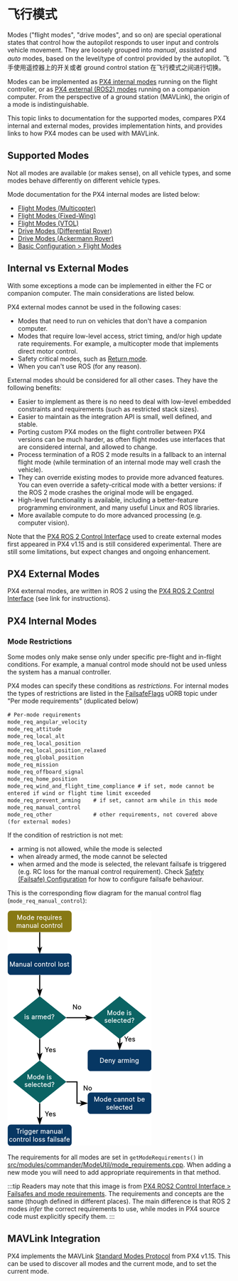 # 飞行模式

Modes ("flight modes", "drive modes", and so on) are special operational states that control how the autopilot responds to user input and controls vehicle movement.
They are loosely grouped into _manual_, _assisted_ and _auto_ modes, based on the level/type of control provided by the autopilot.
飞手使用遥控器上的开关或者 ground control station 在飞行模式之间进行切换。

Modes can be implemented as [PX4 internal modes](#px4-internal-modes) running on the flight controller, or as [PX4 external (ROS2) modes](#px4-external-modes) running on a companion computer.
From the perspective of a ground station (MAVLink), the origin of a mode is indistinguishable.

This topic links to documentation for the supported modes, compares PX4 internal and external modes, provides implementation hints, and provides links to how PX4 modes can be used with MAVLink.

## Supported Modes

Not all modes are available (or makes sense), on all vehicle types, and some modes behave differently on different vehicle types.

Mode documentation for the PX4 internal modes are listed below:

- [Flight Modes (Multicopter)](../flight_modes_mc/index.md)
- [Flight Modes (Fixed-Wing)](../flight_modes_fw/index.md)
- [Flight Modes (VTOL)](../flight_modes_vtol/index.md)
- [Drive Modes (Differential Rover)](../flight_modes_rover/differential.md)
- [Drive Modes (Ackermann Rover)](../flight_modes_rover/ackermann.md)
- [Basic Configuration > Flight Modes](../config/flight_mode.md)

## Internal vs External Modes

With some exceptions a mode can be implemented in either the FC or companion computer.
The main considerations are listed below.

PX4 external modes cannot be used in the following cases:

- Modes that need to run on vehicles that don't have a companion computer.
- Modes that require low-level access, strict timing, and/or high update rate requirements.
  For example, a multicopter mode that implements direct motor control.
- Safety critical modes, such as [Return mode](../flight_modes_mc/return.md).
- When you can't use ROS (for any reason).

External modes should be considered for all other cases.
They have the following benefits:

- Easier to implement as there is no need to deal with low-level embedded constraints and requirements (such as restricted stack sizes).
- Easier to maintain as the integration API is small, well defined, and stable.
- Porting custom PX4 modes on the flight controller between PX4 versions can be much harder, as often flight modes use interfaces that are considered internal, and allowed to change.
- Process termination of a ROS 2 mode results in a fallback to an internal flight mode (while termination of an internal mode may well crash the vehicle).
- They can override existing modes to provide more advanced features.
  You can even override a safety-critical mode with a better versions: if the ROS 2 mode crashes the original mode will be engaged.
- High-level functionality is available, including a better-feature programming environment, and many useful Linux and ROS libraries.
- More available compute to do more advanced processing (e.g. computer vision).

Note that the [PX4 ROS 2 Control Interface](../ros2/px4_ros2_control_interface.md) used to create external modes first appeared in PX4 v1.15 and is still considered experimental.
There are still some limitations, but expect changes and ongoing enhancement.

## PX4 External Modes

PX4 external modes, are written in ROS 2 using the [PX4 ROS 2 Control Interface](../ros2/px4_ros2_control_interface.md) (see link for instructions).

## PX4 Internal Modes

<!--
The specific control behaviour of a mode at any time is determined by a [Flight Task](../concept/flight_tasks.md).
A mode might define one or more tasks that define variations of the mode behavior, for example whether inputs are treated as acceleration or velocity setpoints.

The task that is used is normally defined in a parameter, and selected in [src/modules/flight_mode_manager/FlightModeManager.cpp](https://github.com/PX4/PX4-Autopilot/blob/main/src/modules/flight_mode_manager/FlightModeManager.cpp#L266-L285)


Name the relevant modules in which code directly related to flight modes is defined.
Name any base classes that modes must/should derive from
Explain the core things you need to do to make a mode work
Very high level architecture
-->

### Mode Restrictions

Some modes only make sense only under specific pre-flight and in-flight conditions.
For example, a manual control mode should not be used unless the system has a manual controller.

PX4 modes can specify these conditions as _restrictions_.
For internal modes the types of restrictions are listed in the [FailsafeFlags](../msg_docs/FailsafeFlags.md) uORB topic under "Per mode requirements" (duplicated below)

```text
# Per-mode requirements
mode_req_angular_velocity
mode_req_attitude
mode_req_local_alt
mode_req_local_position
mode_req_local_position_relaxed
mode_req_global_position
mode_req_mission
mode_req_offboard_signal
mode_req_home_position
mode_req_wind_and_flight_time_compliance # if set, mode cannot be entered if wind or flight time limit exceeded
mode_req_prevent_arming    # if set, cannot arm while in this mode
mode_req_manual_control
mode_req_other             # other requirements, not covered above (for external modes)
```

If the condition of restriction is not met:

- arming is not allowed, while the mode is selected
- when already armed, the mode cannot be selected
- when armed and the mode is selected, the relevant failsafe is triggered (e.g. RC loss for the manual control requirement).
  Check [Safety (Failsafe) Configuration](../config/safety.md) for how to configure failsafe behaviour.

This is the corresponding flow diagram for the manual control flag (`mode_req_manual_control`):

![Mode requirements diagram](../../assets/middleware/ros2/px4_ros2_interface_lib/mode_requirements_diagram.png)

The requirements for all modes are set in `getModeRequirements()` in [src/modules/commander/ModeUtil/mode_requirements.cpp](https://github.com/PX4/PX4-Autopilot/blob/main/src/modules/commander/ModeUtil/mode_requirements.cpp#L46).
When adding a new mode you will need to add appropriate requirements in that method.

:::tip
Readers may note that this image is from [PX4 ROS2 Control Interface > Failsafes and mode requirements](../ros2/px4_ros2_control_interface.md#failsafes-and-mode-requirements).
The requirements and concepts are the same (though defined in different places).
The main difference is that ROS 2 modes _infer_ the correct requirements to use, while modes in PX4 source code must explicitly specify them.
:::

## MAVLink Integration

PX4 implements the MAVLink [Standard Modes Protocol](../mavlink/standard_modes.md) from PX4 v1.15.
This can be used to discover all modes and the current mode, and to set the current mode.
